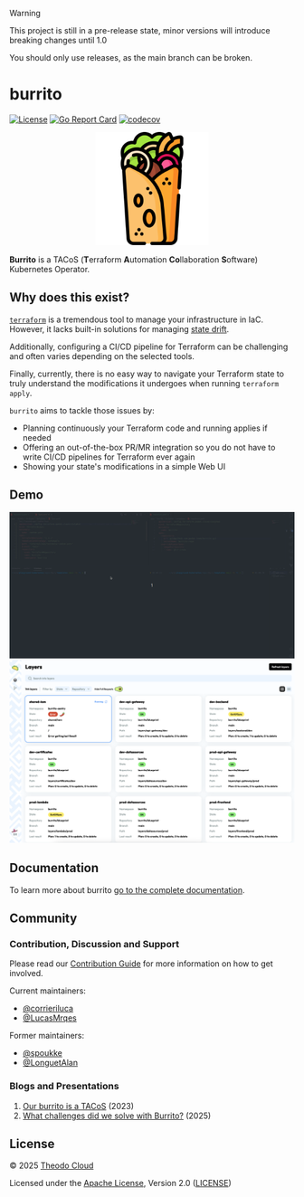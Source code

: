 > [!WARNING]
> This project is still in a pre-release state, minor versions will introduce breaking changes until 1.0
> 
> You should only use releases, as the main branch can be broken.

# burrito <!-- omit in toc -->

[![License](https://img.shields.io/badge/License-Apache_2.0-blue.svg)](https://opensource.org/licenses/Apache-2.0)
[![Go Report Card](https://goreportcard.com/badge/github.com/padok-team/burrito)](https://goreportcard.com/report/github.com/padok-team/burrito)
[![codecov](https://codecov.io/gh/padok-team/burrito/branch/main/graph/badge.svg)](https://codecov.io/gh/padok-team/burrito)

<p align="center"><img src="./docs/assets/icon/burrito.png" width="200px" /></p>

**Burrito** is a TACoS (**T**erraform **A**utomation **Co**llaboration **S**oftware) Kubernetes Operator.

## Why does this exist?

[`terraform`](https://www.terraform.io/) is a tremendous tool to manage your infrastructure in IaC.
However, it lacks built-in solutions for managing [state drift](https://developer.hashicorp.com/terraform/tutorials/state/resource-drift).

Additionally, configuring a CI/CD pipeline for Terraform can be challenging and often varies depending on the selected tools.

Finally, currently, there is no easy way to navigate your Terraform state to truly understand the modifications it undergoes when running `terraform apply`.

`burrito` aims to tackle those issues by:

- Planning continuously your Terraform code and running applies if needed
- Offering an out-of-the-box PR/MR integration so you do not have to write CI/CD pipelines for Terraform ever again
- Showing your state's modifications in a simple Web UI

## Demo

![demo](./docs/assets/demo/demo.gif)
![UI Preview](./docs/assets/demo/ui.png)

## Documentation

To learn more about burrito [go to the complete documentation](https://docs.burrito.tf).

## Community

### Contribution, Discussion and Support

Please read our [Contribution Guide](https://docs.burrito.tf/contributing/) for more information on how to get involved.

Current maintainers:

- [@corrieriluca](https://github.com/corrieriluca)
- [@LucasMrqes](https://github.com/LucasMrqes)

Former maintainers:

- [@spoukke](https://x.com/spoukke)
- [@LonguetAlan](https://x.com/LonguetAlan)

### Blogs and Presentations

1. [Our burrito is a TACoS](https://cloud.theodo.com/en/blog/burrito-tacos) (2023)
2. [What challenges did we solve with Burrito?](https://cloud.theodo.com/en/blog/what-challenges-did-we-solve-with-burrito) (2025)

## License

© 2025 [Theodo Cloud](https://cloud.theodo.com/en/)

Licensed under the [Apache License](https://www.apache.org/licenses/LICENSE-2.0), Version 2.0 ([LICENSE](./LICENSE))
